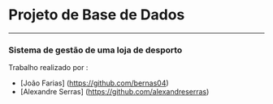 # Projeto de Base de Dados
--- 
### Sistema de gestão de uma loja de desporto
Trabalho realizado por :
- [João Farias] (https://github.com/bernas04)
- [Alexandre Serras] (https://github.com/alexandreserras)

